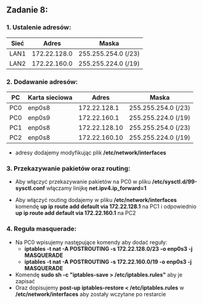 ## Zadanie 8:
  ### 1. Ustalenie adresów:
  
  Sieć | Adres | Maska
  ---|---|---
  LAN1 | 172.22.128.0| 255.255.254.0 (/23)
  LAN2 | 172.22.160.0| 255.255.224.0 (/19)
  
  
  ### 2. Dodawanie adresów:
  
  PC | Karta sieciowa | Adres | Maska
  ---|---|---|---
  PC0 | enp0s8 | 172.22.128.1 | 255.255.254.0 (/23)
  PC0 | enp0s9 | 172.22.160.1 | 255.255.224.0 (/19)
  PC1 | enp0s8 | 172.22.128.10 | 255.255.254.0 (/23)
  PC2 | enp0s8 | 172.22.160.10 | 255.255.224.0 (/19)
  
  - adresy dodajemy modyfikując plik **/etc/network/interfaces**
  
  ### 3. Przekazywanie pakietów oraz routing:
  
  - Aby włączyć przekazywanie pakietów na PC0 w pliku **/etc/sysctl.d/99-sysctl.conf** 
    włączamy linijkę **net.ipv4.ip_forward=1** 
    
  - Aby włączyć routing dodajemy w pliku **/etc/network/interfaces** komendę 
    **up ip route add default via 172.22.128.1** na PC1 i odpowiednio 
    **up ip route add default via 172.22.160.1** na PC2
   
 ### 4. Reguła masquerade:
 
  - Na PC0 wpisujemy następujące komendy aby dodać reguły:
    * **iptables -t nat -A POSTROUTING -s 172.22.128.0/23 -o enp0s3 -j MASQUERADE**
    * **iptables -t nat -A POSTROUTING -s 172.22.160.0/19 -o enp0s3 -j MASQUERADE**
  - Komendę **sudo sh -c "iptables-save > /etc/iptables.rules"** aby je zapisać
  - Oraz dopisujemy **post-up iptables-restore < /etc/iptables.rules** w 
    **/etc/network/interfaces** aby zostały wczytane po restarcie
